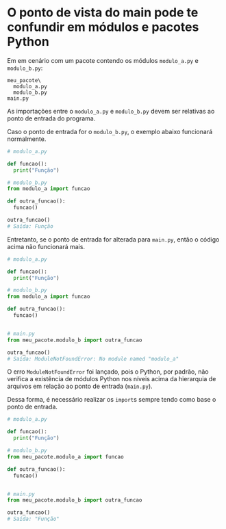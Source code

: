# O ponto de vista do __main__ pode te confundir em módulos e pacotes Python

Em em cenário com um pacote contendo os módulos `modulo_a.py` e `modulo_b.py`:

```
meu_pacote\
  modulo_a.py
  modulo_b.py
main.py
```

As importações entre o `modulo_a.py` e `modulo_b.py` devem ser relativas ao ponto de entrada do programa.

Caso o ponto de entrada for o `modulo_b.py`, o exemplo abaixo funcionará normalmente.

```python
# modulo_a.py

def funcao():
  print("Função")

# modulo_b.py
from modulo_a import funcao 

def outra_funcao():
  funcao()

outra_funcao()
# Saída: Função
```

Entretanto, se o ponto de entrada for alterada para `main.py`, então o código acima não funcionará mais.

```python
# modulo_a.py

def funcao():
  print("Função")

# modulo_b.py
from modulo_a import funcao 

def outra_funcao():
  funcao()


# main.py
from meu_pacote.modulo_b import outra_funcao

outra_funcao()
# Saída: ModuleNotFoundError: No module named "modulo_a"
```

O erro `ModuleNotFoundError` foi lançado, pois o Python, por padrão, não verifica a existência de módulos Python nos níveis acima da hierarquia de arquivos em relação ao ponto de entrada (`main.py`).

Dessa forma, é necessário realizar os `import`s sempre tendo como base o ponto de entrada.

```python
# modulo_a.py

def funcao():
  print("Função")

# modulo_b.py
from meu_pacote.modulo_a import funcao 

def outra_funcao():
  funcao()


# main.py
from meu_pacote.modulo_b import outra_funcao

outra_funcao()
# Saída: "Função"
```